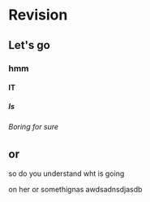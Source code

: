 # Revision
## Let's go
### hmm
#### IT
##### Is

###### Boring for sure

or
--------

so do you understand wht is going 

on her or somethignas      awdsadnsdjasdb
